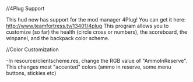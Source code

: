 //4Plug Support

This hud now has support for the mod manager 4Plug! You can get it here: http://www.teamfortress.tv/13401/4plug
This program allows you to customize (so far) the health (circle cross or numbers), the scoreboard, the winpanel, and the backpack color scheme.

//Color Customization

-In resource/clientscheme.res, change the RGB value of "AmmoInReserve". This changes most "accented" colors (ammo in reserve, some menu buttons, stickies etc)
